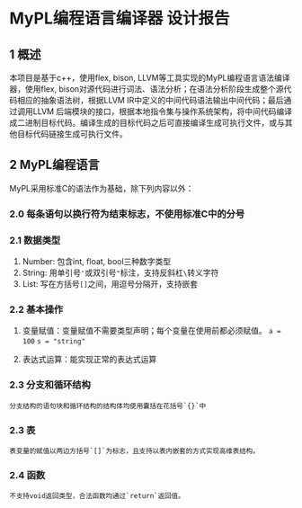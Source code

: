 # MyPL编程语言编译器 设计报告

## 1	概述
本项目是基于c++，使用flex, bison, LLVM等工具实现的MyPL编程语言语法编译器，使用flex, bison对源代码进行词法、语法分析；在语法分析阶段生成整个源代码相应的抽象语法树，根据LLVM IR中定义的中间代码语法输出中间代码；最后通过调用LLVM 后端模块的接口，根据本地指令集与操作系统架构，将中间代码编译成二进制目标代码。编译生成的目标代码之后可直接编译生成可执行文件，或与其他目标代码链接生成可执行文件。

## 2	MyPL编程语言
MyPL采用标准C的语法作为基础，除下列内容以外：
### 2.0	每条语句以换行符为结束标志，不使用标准C中的分号

### 2.1	数据类型

1. Number: 包含int, float, bool三种数字类型
2. String: 用单引号`'`或双引号`"`标注，支持反斜杠`\`转义字符
3. List: 写在方括号`[]`之间，用逗号分隔开，支持嵌套

### 2.2	基本操作

1. 变量赋值：变量赋值不需要类型声明；每个变量在使用前都必须赋值。
   `a = 100`
   `s = "string"`

2. 表达式运算：能实现正常的表达式运算

### 2.3	分支和循环结构
	分支结构的语句块和循环结构的结构体均使用囊括在花括号`{}`中

### 2.3	表
	表变量的赋值以两边方括号`[]`为标志，且支持以表内嵌套的方式实现高维表结构。

### 2.4	函数
	不支持void返回类型，合法函数均通过`return`返回值。





















